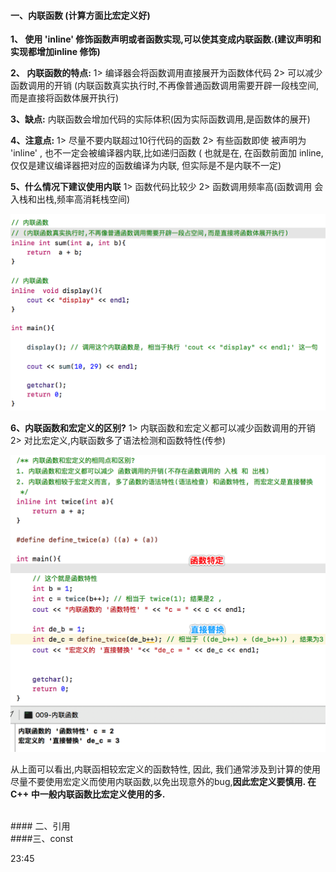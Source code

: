 #### 一、内联函数 (计算方面比宏定义好)


**1、 使用 'inline' 修饰函数声明或者函数实现,可以使其变成内联函数.(建议声明和实现都增加inline 修饰)**

**2、 内联函数的特点:**
1> 编译器会将函数调用直接展开为函数体代码
2> 可以减少函数调用的开销 (内联函数真实执行时,不再像普通函数调用需要开辟一段栈空间,而是直接将函数体展开执行)

**3、缺点:**
内联函数会增加代码的实际体积(因为实际函数调用,是函数体的展开)

**4、注意点:**
1> 尽量不要内联超过10行代码的函数
2> 有些函数即使 被声明为 'inline' , 也不一定会被编译器内联,比如递归函数
 ( 也就是在, 在函数前面加 inline,仅仅是建议编译器把对应的函数编译为内联, 但实际是不是内联不一定)

**5、什么情况下建议使用内联**
1>  函数代码比较少
2>  函数调用频率高(函数调用 会入栈和出栈,频率高消耗栈空间)

![](/assets/inline.png)

**6、内联函数和宏定义的区别?**
1> 内联函数和宏定义都可以减少函数调用的开销
2> 对比宏定义,内联函数多了语法检测和函数特性(传参)

![](/assets/Snip20190112_3.png)

从上面可以看出,内联函相较宏定义的函数特性, 因此, 我们通常涉及到计算的使用尽量不要使用宏定义而使用内联函数,以免出现意外的bug,**因此宏定义要慎用. 在C++ 中一般内联函数比宏定义使用的多.**




<br>
#### 二、引用 


<br>
####三、const


23:45



